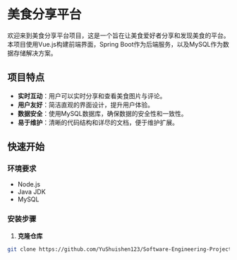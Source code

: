 # 美食分享平台

欢迎来到美食分享平台项目，这是一个旨在让美食爱好者分享和发现美食的平台。本项目使用Vue.js构建前端界面，Spring Boot作为后端服务，以及MySQL作为数据存储解决方案。

## 项目特点

- **实时互动**：用户可以实时分享和查看美食图片与评论。
- **用户友好**：简洁直观的界面设计，提升用户体验。
- **数据安全**：使用MySQL数据库，确保数据的安全性和一致性。
- **易于维护**：清晰的代码结构和详尽的文档，便于维护扩展。

## 快速开始

### 环境要求

- Node.js
- Java JDK
- MySQL

### 安装步骤

1. **克隆仓库**

```bash
git clone https://github.com/YuShuishen123/Software-Engineering-Project-Repository.git
